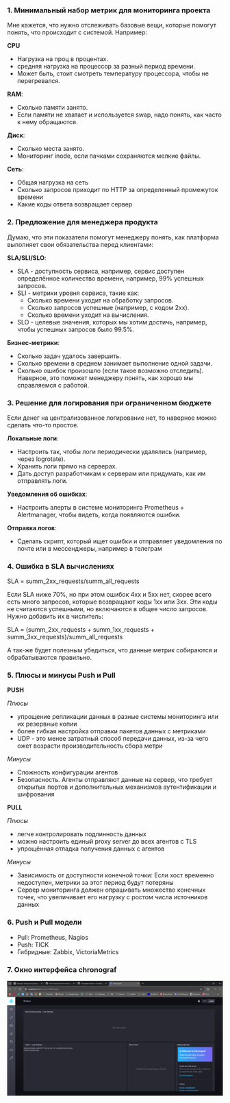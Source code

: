 ### 1. Минимальный набор метрик для мониторинга проекта
Мне кажется, что нужно отслеживать базовые вещи, которые помогут понять, что происходит с системой. Например:  

**CPU**
  - Нагрузка на проц в процентах.  
  - средняя нагрузка на процессор за разный период времени. 
  - Может быть, стоит смотреть температуру процессора, чтобы не перегревался.

**RAM**:  
  - Сколько памяти занято.  
  - Если памяти не хватает и используется swap, надо понять, как часто к нему обращаются.

**Диск**:  
  - Сколько места занято.
  - Мониторинг inode, если пачками сохраняются мелкие файлы.

**Сеть**:
  - Общая нагрузка на сеть
  - Сколько запросов приходит по HTTP за определенный промежуток времени
  - Какие коды ответа возвращает сервер

### 2. Предложение для менеджера продукта  
Думаю, что эти показатели помогут менеджеру понять, как платформа выполняет свои обязательства перед клиентами:

**SLA/SLI/SLO**:  
  - SLA - доступность сервиса, например, сервис доступен определённое количество времени, например, 99% успешных запросов.  
  - SLI - метрики уровня сервиса, такие как:  
    - Сколько времени уходит на обработку запросов.  
    - Сколько запросов успешные (например, с кодом 2xx).  
    - Сколько времени уходит на вычисления.  
  - SLO - целевые значения, которых мы хотим достичь, например, чтобы успешных запросов было 99.5%.  

**Бизнес-метрики**:  
  - Сколько задач удалось завершить.  
  - Сколько времени в среднем занимает выполнение одной задачи.  
  - Сколько ошибок произошло (если такое возможно отследить).  
  Наверное, это поможет менеджеру понять, как хорошо мы справляемся с работой.

### 3. Решение для логирования при ограниченном бюджете  
Если денег на централизованное логирование нет, то наверное можно сделать что-то простое.  

**Локальные логи**:  
  - Настроить так, чтобы логи периодически удалялись (например, через logrotate).  
  - Хранить логи прямо на серверах.  
  - Дать доступ разработчикам к серверам или придумать, как им отправлять логи.  

**Уведомления об ошибках**:  
  - Настроить алерты в системе мониторинга Prometheus + Alertmanager, чтобы видеть, когда появляются ошибки.

**Отправка логов**:  
  - Сделать скрипт, который ищет ошибки и отправляет уведомления по почте или в мессенджеры, например в телеграм

### 4. Ошибка в SLA вычислениях  

SLA = summ_2xx_requests/summ_all_requests

Если SLA ниже 70%, но при этом ошибок 4xx и 5xx нет, скорее всего есть много запросов, которые возвращают коды 1xx или 3xx. Эти коды не считаются успешными, но включаются в общее число запросов.  
Нужно добавить их в числитель:

SLA = (summ_2xx_requests + summ_1xx_requests + summ_3xx_requests)/summ_all_requests

А так-же будет полезным убедиться, что данные метрик собираются и обрабатываются правильно.  

### 5. Плюсы и минусы Push и Pull

**PUSH**

*Плюсы*
- упрощение репликации данных в разные системы мониторинга или их резервные копии
- более гибкая настройка отправки пакетов данных с метриками
- UDP - это менее затратный способ передачи данных, из-за чего  ожет возрасти производительность сбора метри

*Минусы*
- Сложность конфигурации агентов
- Безопасность. Агенты отправляют данные на сервер, что требует открытых портов и дополнительных механизмов аутентификации и шифрования

**PULL**

*Плюсы*
- легче контролировать подлинность данных
- можно настроить единый proxy server до всех агентов с TLS
- упрощённая отладка получения данных с агентов

*Минусы*
- Зависимость от доступности конечной точки:
Если хост временно недоступен, метрики за этот период будут потеряны
- Сервер мониторинга должен опрашивать множество конечных точек, что увеличивает его нагрузку с ростом числа источников данных

### 6. Push и Pull модели
- Pull: Prometheus, Nagios
- Push: TICK
- Гибридные: Zabbix, VictoriaMetrics

### 7. Окно интерфейса chronograf

![alt text](image.png)